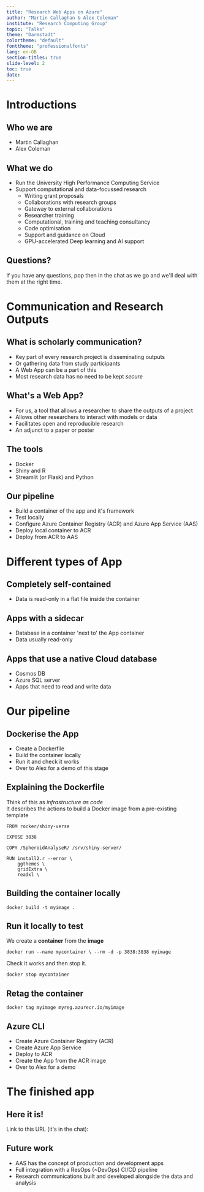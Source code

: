 ```yaml
---
title: "Research Web Apps on Azure"
author: "Martin Callaghan & Alex Coleman"
institute: "Research Computing Group"
topic: "Talks"
theme: "Darmstadt"
colortheme: "default"
fonttheme: "professionalfonts"
lang: en-GB
section-titles: true
slide-level: 2
toc: true
date:
---
```


# Introductions

## Who we are

* Martin Callaghan
* Alex Coleman

## What we do

* Run the University High Performance Computing Service
* Support computational and data-focussed research
    * Writing grant proposals
    * Collaborations with research groups
    * Gateway to external collaborations
    * Researcher training
    * Computational, training and teaching consultancy
    * Code optimisation
    * Support and guidance on Cloud
    * GPU-accelerated Deep learning and AI support

## Questions?

If you have any questions, pop then in the chat as we go and we'll deal with them at the right time.

# Communication and Research Outputs

## What is scholarly communication?

* Key part of every research project is disseminating outputs
* Or gathering data from study participants
* A Web App can be a part of this
* Most research data has no need to be kept *secure*

## What's a Web App?

* For us, a tool that allows a researcher to share the outputs of a project
* Allows other researchers to interact with models or data
* Facilitates open and reproducible research
* An adjunct to a paper or poster

## The tools

* Docker
* Shiny and R
* Streamlit (or Flask) and Python

## Our pipeline

* Build a container of the app and it's framework
* Test locally
* Configure Azure Container Registry (ACR) and Azure App Service (AAS)
* Deploy local container to ACR
* Deploy from ACR to AAS

# Different types of App

## Completely self-contained

* Data is read-only in a flat file inside the container

## Apps with a sidecar

* Database in a container 'next to' the App container
* Data usually read-only

## Apps that use a native Cloud database

* Cosmos DB
* Azure SQL server
* Apps that need to read and write data

# Our pipeline

## Dockerise the App

* Create a Dockerfile
* Build the container locally
* Run it and check it works
* Over to Alex for a demo of this stage

## Explaining the Dockerfile

Think of this as *infrastructure as code*  
It describes the actions to build a Docker image from a pre-existing template

```
FROM rocker/shiny-verse

EXPOSE 3838

COPY /SpheroidAnalyseR/ /srv/shiny-server/

RUN install2.r --error \
    ggthemes \
    gridExtra \
    readxl \
```

## Building the container locally

`docker build -t myimage .`

## Run it locally to test

We create a **container** from the **image**

`docker run --name mycontainer \
--rm -d -p 3838:3838 myimage`

Check it works and then stop it.

`docker stop mycontainer`

## Retag the container

`docker tag myimage myreg.azurecr.io/myimage`

## Azure CLI

* Create Azure Container Registry (ACR)
* Create Azure App Service
* Deploy to ACR
* Create the App from the ACR image
* Over to Alex for a demo

# The finished app


## Here it is!

Link to this URL (it's in the chat):  

## Future work

* AAS has the concept of production and development apps
* Full integration with a ResOps (~DevOps) CI/CD pipeline
* Research communications built and developed alongside the data and analysis
